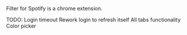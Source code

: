 Filter for Spotify is a chrome extension.

TODO:
Login timeout
Rework login to refresh itself
All tabs functionality
Color picker